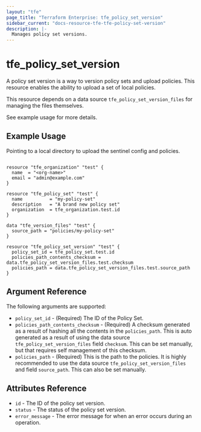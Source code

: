 ```yaml
---
layout: "tfe"
page_title: "Terraform Enterprise: tfe_policy_set_version"
sidebar_current: "docs-resource-tfe-tfe-policy-set-version"
description: |-
  Manages policy set versions.
---
```


# tfe_policy_set_version

A policy set version is a way to version policy sets and upload policies. This resource
enables the ability to upload a set of local policies. 

This resource depends on a data source `tfe_policy_set_version_files` for managing
the files themselves. 

See example usage for more details.

## Example Usage

Pointing to a local directory to upload the sentinel config and policies.

```hcl

resource "tfe_organization" "test" {
  name  = "<org-name>"
  email = "admin@example.com"
}

resource "tfe_policy_set" "test" {
  name          = "my-policy-set"
  description   = "A brand new policy set"
  organization  = tfe_organization.test.id
}

data "tfe_version_files" "test" {
  source_path = "policies/my-policy-set"
}

resource "tfe_policy_set_version" "test" {
  policy_set_id = tfe_policy_set.test.id
  policies_path_contents_checksum = data.tfe_policy_set_version_files.test.checksum
  policies_path = data.tfe_policy_set_version_files.test.source_path
}
```

## Argument Reference

The following arguments are supported:

* `policy_set_id` - (Required) The ID of the Policy Set.
* `policies_path_contents_checksum` - (Required) A checksum generated as a result of hashing
all the contents in the `policies_path`. This is auto generated as a result of using the 
data source `tfe_policy_set_version_files` field `checksum`. This can be set manually, but that requires
self management of this checksum.
* `policies_path` - (Required) This is the path to the policies. It is highly recommended to use the
data source `tfe_policy_set_version_files` and field `source_path`. This can also be set manually.

## Attributes Reference

* `id` - The ID of the policy set version.
* `status` - The status of the policy set version.
* `error_message` - The error message for when an error occurs during an
  operation.

